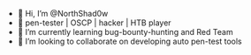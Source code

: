 - 👋 Hi, I’m @NorthShad0w
- 👀 pen-tester | OSCP | hacker | HTB player
- 🌱 I’m currently learning bug-bounty-hunting and Red Team
- 💞️ I’m looking to collaborate on developing auto pen-test tools
